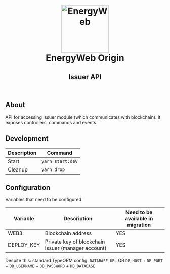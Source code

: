 <h1 align="center">
  <br>
  <a href="https://www.energyweb.org/"><img src="https://www.energyweb.org/wp-content/uploads/2019/04/logo-brand.png" alt="EnergyWeb" width="150"></a>
  <br>
  EnergyWeb Origin
  <br>
  <h2 align="center">Issuer API</h2>
  <br>
</h1>

## About

API for accessing Issuer module (which communicates with blockchain). It exposes controllers, commands and events.

## Development

| Description | Command          |
| ----------- | ---------------- |
| Start       | `yarn start:dev` |
| Cleanup     | `yarn drop`      |

## Configuration

Variables that need to be configured

| Variable   | Description                                        | Need to be available in migration |
| ---------- | -------------------------------------------------- | --------------------------------- |
| WEB3       | Blockchain address                                 | YES                               |
| DEPLOY_KEY | Private key of blockchain issuer (manager account) | YES                               |

Despite this: standard TypeORM config: `DATABASE_URL` OR `DB_HOST` + `DB_PORT` + `DB_USERNAME` + `DB_PASSWORD` + `DB_DATABASE`
